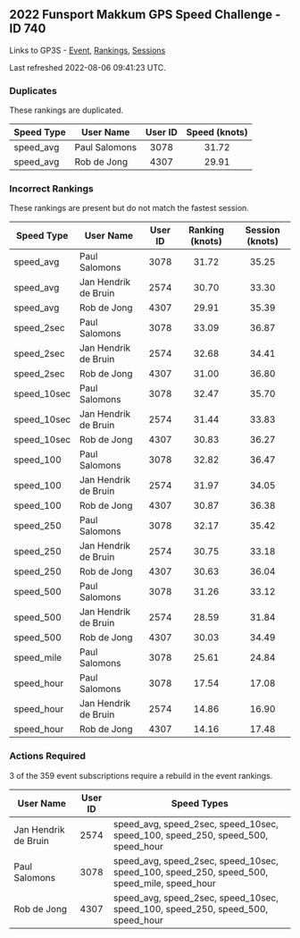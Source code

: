 ## 2022 Funsport Makkum GPS Speed Challenge - ID 740

Links to GP3S - [Event](https://www.gps-speedsurfing.com/default.aspx?mnu=event&val=740), [Rankings](https://www.gps-speedsurfing.com/default.aspx?mnu=eventranking&val=740), [Sessions](https://www.gps-speedsurfing.com/default.aspx?mnu=eventsessions&val=740)

Last refreshed 2022-08-06 09:41:23 UTC.

### Duplicates

These rankings are duplicated.

| Speed Type | User Name | User ID | Speed (knots) |
| ---------- | --------- | :-----: | :-----------: |
| speed_avg | Paul Salomons | 3078 | 31.72 |
| speed_avg | Rob de Jong | 4307 | 29.91 |

### Incorrect Rankings

These rankings are present but do not match the fastest session.

| Speed Type | User Name | User ID | Ranking (knots) | Session (knots) |
| ---------- | --------- | :-----: | :-------------: | :-------------: |
| speed_avg | Paul Salomons | 3078 | 31.72 | 35.25 |
| speed_avg | Jan Hendrik de Bruin | 2574 | 30.70 | 33.30 |
| speed_avg | Rob de Jong | 4307 | 29.91 | 35.39 |
| speed_2sec | Paul Salomons | 3078 | 33.09 | 36.87 |
| speed_2sec | Jan Hendrik de Bruin | 2574 | 32.68 | 34.41 |
| speed_2sec | Rob de Jong | 4307 | 31.00 | 36.80 |
| speed_10sec | Paul Salomons | 3078 | 32.47 | 35.70 |
| speed_10sec | Jan Hendrik de Bruin | 2574 | 31.44 | 33.83 |
| speed_10sec | Rob de Jong | 4307 | 30.83 | 36.27 |
| speed_100 | Paul Salomons | 3078 | 32.82 | 36.47 |
| speed_100 | Jan Hendrik de Bruin | 2574 | 31.97 | 34.05 |
| speed_100 | Rob de Jong | 4307 | 30.87 | 36.38 |
| speed_250 | Paul Salomons | 3078 | 32.17 | 35.42 |
| speed_250 | Jan Hendrik de Bruin | 2574 | 30.75 | 33.18 |
| speed_250 | Rob de Jong | 4307 | 30.63 | 36.04 |
| speed_500 | Paul Salomons | 3078 | 31.26 | 33.12 |
| speed_500 | Jan Hendrik de Bruin | 2574 | 28.59 | 31.84 |
| speed_500 | Rob de Jong | 4307 | 30.03 | 34.49 |
| speed_mile | Paul Salomons | 3078 | 25.61 | 24.84 |
| speed_hour | Paul Salomons | 3078 | 17.54 | 17.08 |
| speed_hour | Jan Hendrik de Bruin | 2574 | 14.86 | 16.90 |
| speed_hour | Rob de Jong | 4307 | 14.16 | 17.48 |

### Actions Required

3 of the 359 event subscriptions require a rebuild in the event rankings.

| User Name | User ID | Speed Types |
| --------- | :-----: | ----------- |
| Jan Hendrik de Bruin | 2574 | speed_avg, speed_2sec, speed_10sec, speed_100, speed_250, speed_500, speed_hour |
| Paul Salomons | 3078 | speed_avg, speed_2sec, speed_10sec, speed_100, speed_250, speed_500, speed_mile, speed_hour |
| Rob de Jong | 4307 | speed_avg, speed_2sec, speed_10sec, speed_100, speed_250, speed_500, speed_hour |
